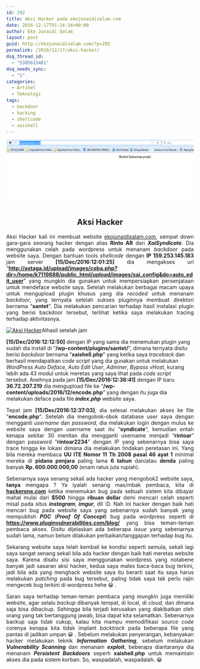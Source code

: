 ```yaml
---
id: 292
title: Aksi Hacker pada ekojunaidisalam.com
date: 2016-12-17T01:14:34+00:00
author: Eko Junaidi Salam
layout: post
guid: http://ekojunaidisalam.com/?p=292
permalink: /2016/12/17/aksi-hacker/
dsq_thread_id:
  - "5385615481"
dsq_needs_sync:
  - "1"
categories:
  - Artikel
  - Teknologi
tags:
  - backdoor
  - hacking
  - shellcode
  - xaishell
---
```

![aksi-hacker-1](/wp-content/uploads/2016/12/diretas.png)
<h2 style="text-align: center;">Aksi Hacker</h2>

<p style="text-align: justify;">
  Aksi Hacker kali ini membuat website <a href="https://ekojunaidisalam.com/" target="_blank">ekojunaidisalam.com</a>, sempat down gara-gara seorang hacker dengan alias <strong>Rinto AR</strong> dari <em><strong>XaiSyndicate</strong></em>. Dia menggunakan celah pada wordpress untuk menanam <em>backdoor</em> pada website saya. Dengan bantuan tools <em>shellcode</em> dengan <strong>IP 159.253.145.183</strong> jam server <strong>[15/Dec/2016:12:01:25]</strong> dia mengakses url &#8220;<strong><a href="http://astaga.id/upload/images/coba.php?dir=/home/k7119888/public_html/upload/images/xai_config&do=auto_edit_user" target="_blank">http://astaga.id/upload/images/coba.php?dir=/home/k7119888/public_html/upload/images/xai_config&do=auto_edit_user</a></strong>&#8221; yang mungkin dia gunakan untuk mempersiapkan persenjataan untuk mendeface website saya. Setelah melakukan berbagai macam upaya untuk mengupload plugin khusus yang dia <em>recoded</em> untuk menanam <em>backdoor</em>, yang ternyata setelah sukses pluginnya membuat direktori bernama &#8220;<strong>santet</strong>&#8220;. Dia melakukan pencarian terhadap hasil instalasi plugin yang berisi backdoor tersebut, terlihat ketika saya melakukan tracing terhadap aktivitasnya.
</p>

<p style="text-align: justify;">
  <a href="{{site.baseurl}}/wp-content/uploads/2016/12/shellcode.png"><img class="aligncenter size-full wp-image-294" src="{{site.baseurl}}/wp-content/uploads/2016/12/shellcode.png" alt="Aksi Hacker" width="794" height="630" srcset="{{site.baseurl}}/wp-content/uploads/2016/12/shellcode.png 794w, {{site.baseurl}}/wp-content/uploads/2016/12/shellcode-300x238.png 300w, {{site.baseurl}}/wp-content/uploads/2016/12/shellcode-768x609.png 768w, {{site.baseurl}}/wp-content/uploads/2016/12/shellcode-378x300.png 378w" sizes="(max-width: 794px) 100vw, 794px" /></a><a name='more'></a>Alhasil setelah jam 
  
  <strong>[15/Dec/2016:12:12:50]</strong> dengan IP yang sama dia menemukan plugin yang sudah dia install di &#8220;<strong>/wp-content/plugins/santet/</strong>&#8220;, dimana ternyata disitu berisi <em>backdoor</em> bernama &#8220;<strong>xaishell.php</strong>&#8221; yang ketika saya <em>traceback</em> dan berhasil mendapatkan <em>code script</em> yang dia gunakan untuk melakukan <em>WordPress Auto Deface</em>, <em>Auto Edit User</em>, <em>Adminer</em>,<em> Bypass vHost</em>, kurang lebih ada 43 modul untuk meretas yang saya lihat pada <em>code script</em> tersebut. Anehnya pada jam <strong>[15/Dec/2016:12:36:41]</strong> dengan IP baru <strong>36.72.207.219</strong> dia mengupload file ke &#8220;<strong>/wp-content/uploads/2016/12/encode.php</strong>&#8221; yang dengan itu juga dia melakukan deface pada file<em><strong> index.php</strong></em> website saya.
</p>

<p style="text-align: justify;">
  Tepat jam <strong>[15/Dec/2016:12:37:03]</strong>, dia selesai melakukan akses ke file &#8220;<strong>encode.php</strong>&#8220;. Setelah dia mengobok-obok database user saya dengan mengganti <em>username</em> dan <em>password</em>, dia melakukan login dengan mulus ke website saya dengan username saat itu &#8220;<strong>syndicate</strong>&#8220;, kemudian entah kenapa sekitar 30 menitan dia mengganti username menjadi &#8220;<strong>rintoar</strong>&#8221; dengan password &#8220;<strong>rintoar2234</strong>&#8221; dengan IP yang sebenarnya bisa saya trace hingga ke lokasi dimana dia melakukan tindakan peretasan ini. Yang bila mereka membaca <strong>UU ITE Nomor 11 Th 2008 pasal 46 ayat 1</strong> minimal mereka di <strong>pidana penjara</strong> paling lama <strong>6 tahun</strong> dan/atau <strong>denda</strong> paling banyak <strong>Rp. 600.000.000,00</strong> (enam ratus juta rupiah).
</p>

<p style="text-align: justify;">
  Sebenarnya saya senang sekali ada hacker yang mengobok2 website saya, <strong>tanya</strong> mengapa ? Ya iyalah senang mas/mbak pembaca, kita di <a href="https://hackerone.com/" target="_blank"><strong>hackerone.com</strong></a> ketika menemukan bug pada sebuah sistem kita dibayar mahal mulai dari <strong>$500</strong> hingga <strong>ribuan dollar</strong> demi mencari celah seperti misal pada situs <strong><em>instagram</em></strong>, <strong><em>imgur</em></strong>, dll :D. Nah ini hacker dengan baik hati mencari bug pada website saya yang sebenarnya sudah banyak yang mempublish <em><strong>POC</strong> </em>(<em><strong>Proof Of Concept</strong></em>) bug pada wordpress seperti di <a href="https://www.pluginvulnerabilities.com/blog/" target="_blank"><strong>https://www.pluginvulnerabilities.com/blog/</strong></a> yang bisa teman-teman pembaca akses. Disitu dijelaskan ada beberapa <em>issue</em> yang sebenarnya sudah lama, namun belum dilakukan perbaikan/tanggapan terhadap bug itu.
</p>

<p style="text-align: justify;">
  Sekarang website saya telah kembali ke kondisi seperti semula, sekali lagi saya sangat senang sekali bila ada hacker dengan baik hati meretas website saya. Karena disatu sisi saya menggunakan wordpress yang notabene banyak jadi sasaran aksi hacker, kedua saya males baca-baca bug terkini, jadi bila ada yang menghack website saya itu berarti saat itu saya harus melakukan <em>patching</em> pada bug tersebut, paling tidak saya tak perlu rajin mengecek bug terkini di wordpress hehe 😀 .
</p>

<p style="text-align: justify;">
  Saran saya terhadap teman-teman pembaca yang mungkin juga memiliki website, agar selalu <em>backup</em> dibanyak tempat, di local, di <em>cloud</em>, dan dimana saja bisa dibackup. Sehingga bila terjadi kerusakan yang diakibatkan oleh orang yang tak bertanggung jawab, bisa dapat kita selamatkan. Sebenarnya backup saja tidak cukup, kalau kita mampu memodifikasi <em>source code</em> corenya kenapa kita tidak implant <em>backtrack</em> pada beberapa file yang pantas di jadikan umpan 😀 . Sebelum melakukan penyerangan, kebanyakan hacker melakukan teknik <strong><em>Information Gathering</em></strong>, sebelum melakukan <em><strong>Vulnerability Scanning</strong></em> dan menanam <em><strong>exploit</strong></em>, beberapa diantaranya dia menanam <em><strong>Persistent Backdoors</strong></em> seperti <strong>xaishell.php</strong> untuk memaintain akses dia pada sistem korban. So, waspadalah, waspadalah. 😀
</p>
